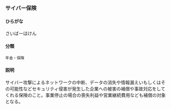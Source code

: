 <div style="display:none;">

## [あ行](securities-terms?id=あ行)
## [か行](securities-terms?id=か行)
## [さ行](securities-terms?id=さ行)

</div>

### サイバー保険

#### ひらがな

さいばーほけん

#### 分類

`年金・保険`

#### 説明

サイバー攻撃によるネットワークの中断、データの消失や情報漏えいもしくはその可能性などセキュリティ侵害が発生した企業への被害の補償や事故対応をしてくれる保険のこと。事業停止の場合の喪失利益や営業継続費用なども補償の対象となる。

<div style="display:none;">

## [た行](securities-terms?id=た行)
## [な行](securities-terms?id=な行)
## [は行](securities-terms?id=は行)
## [ま行](securities-terms?id=ま行)
## [や行](securities-terms?id=や行)
## [ら行](securities-terms?id=ら行)
## [わ行](securities-terms?id=わ行)
## [英数字・記号](securities-terms?id=英数字・記号)

</div>

